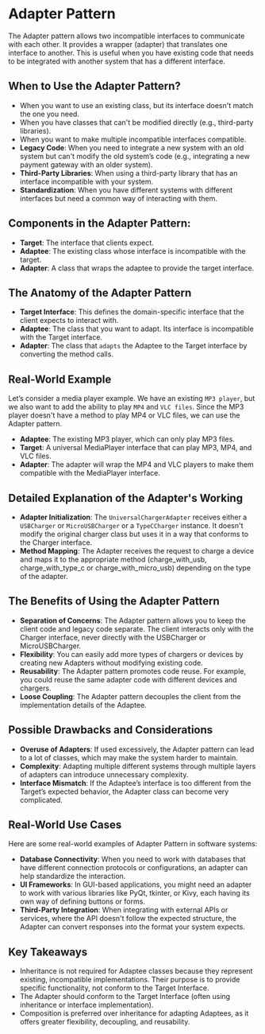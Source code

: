 # Adapter Pattern
The Adapter pattern allows two incompatible interfaces to communicate with each other. It provides a wrapper (adapter) that translates one interface to another. This is useful when you have existing code that needs to be integrated with another system that has a different interface.

## When to Use the Adapter Pattern?
- When you want to use an existing class, but its interface doesn't match the one you need.
- When you have classes that can't be modified directly (e.g., third-party libraries).
- When you want to make multiple incompatible interfaces compatible.
- **Legacy Code**: When you need to integrate a new system with an old system but can't modify the old system’s code (e.g., integrating a new payment gateway with an older system).
- **Third-Party Libraries**: When using a third-party library that has an interface incompatible with your system.
- **Standardization**: When you have different systems with different interfaces but need a common way of interacting with them.


## Components in the Adapter Pattern:
- **Target**: The interface that clients expect.
- **Adaptee**: The existing class whose interface is incompatible with the target.
- **Adapter**: A class that wraps the adaptee to provide the target interface.


## The Anatomy of the Adapter Pattern
- **Target Interface**: This defines the domain-specific interface that the client expects to interact with.
- **Adaptee**: The class that you want to adapt. Its interface is incompatible with the Target interface.
- **Adapter**: The class that `adapts` the Adaptee to the Target interface by converting the method calls.

## Real-World Example
Let’s consider a media player example. We have an existing `MP3 player`, but we also want to add the ability to play `MP4` and `VLC files`. Since the MP3 player doesn't have a method to play MP4 or VLC files, we can use the Adapter pattern.

- **Adaptee**: The existing MP3 player, which can only play MP3 files.
- **Target**: A universal MediaPlayer interface that can play MP3, MP4, and VLC files.
- **Adapter**: The adapter will wrap the MP4 and VLC players to make them compatible with the MediaPlayer interface.

## Detailed Explanation of the Adapter's Working
- **Adapter Initialization**: The `UniversalChargerAdapter` receives either a `USBCharger` or `MicroUSBCharger` or a `TypeCCharger` instance. It doesn't modify the original charger class but uses it in a way that conforms to the Charger interface.
- **Method Mapping**: The Adapter receives the request to charge a device and maps it to the appropriate method (charge_with_usb, charge_with_type_c or charge_with_micro_usb) depending on the type of the adapter.

## The Benefits of Using the Adapter Pattern
- **Separation of Concerns**: The Adapter pattern allows you to keep the client code and legacy code separate. The client interacts only with the Charger interface, never directly with the USBCharger or MicroUSBCharger.
- **Flexibility**: You can easily add more types of chargers or devices by creating new Adapters without modifying existing code.
- **Reusability**: The Adapter pattern promotes code reuse. For example, you could reuse the same adapter code with different devices and chargers.
- **Loose Coupling**: The Adapter pattern decouples the client from the implementation details of the Adaptee.


## Possible Drawbacks and Considerations
- **Overuse of Adapters**: If used excessively, the Adapter pattern can lead to a lot of classes, which may make the system harder to maintain.
- **Complexity**: Adapting multiple different systems through multiple layers of adapters can introduce unnecessary complexity.
- **Interface Mismatch**: If the Adaptee’s interface is too different from the Target’s expected behavior, the Adapter class can become very complicated.


## Real-World Use Cases
Here are some real-world examples of Adapter Pattern in software systems:

- **Database Connectivity**: When you need to work with databases that have different connection protocols or configurations, an adapter can help standardize the interaction.
- **UI Frameworks**: In GUI-based applications, you might need an adapter to work with various libraries like PyQt, tkinter, or Kivy, each having its own way of defining buttons or forms.
- **Third-Party Integration**: When integrating with external APIs or services, where the API doesn't follow the expected structure, the Adapter can convert responses into the format your system expects.

## Key Takeaways
- Inheritance is not required for Adaptee classes because they represent existing, incompatible implementations. Their purpose is to provide specific functionality, not conform to the Target Interface.
- The Adapter should conform to the Target Interface (often using inheritance or interface implementation).
- Composition is preferred over inheritance for adapting Adaptees, as it offers greater flexibility, decoupling, and reusability.

